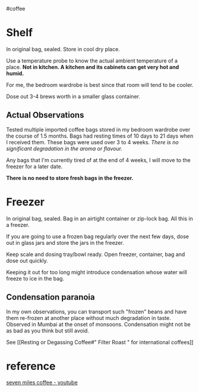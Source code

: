 #coffee 
# Shelf
In original bag, sealed. Store in cool dry place. 

Use a temperature probe to know the actual ambient temperature of a place.
**Not in kitchen.  A kitchen and its cabinets can get very hot and humid.**

For me, the bedroom wardrobe is best since that room will tend to be cooler.

Dose out 3-4 brews worth in a smaller glass container.

## Actual Observations
Tested multiple imported coffee bags  stored in my bedroom wardrobe over the course of 1.5 months. Bags had resting times of 10 days to 21 days when I received them. These bags were used over 3 to 4 weeks. 
*There is no significant degradation in the aroma or flavour.* 

Any bags that I'm currently tired of at the end of 4 weeks, I will move to the freezer for a later date.

**There is no need to store fresh bags in the freezer.**

# Freezer
In original bag, sealed. Bag in an airtight container or zip-lock bag. All this in a freezer.

If you are going to use a frozen bag regularly over the next few days, dose out in glass jars and store the jars in the freezer.

Keep scale and dosing tray/bowl ready.
Open freezer, container, bag and dose out quickly.

Keeping it out for too long might introduce condensation whose water will freeze to ice in the bag.

## Condensation paranoia
In my own observations, you can transport such "frozen" beans and have them re-frozen at another place without much degradation in taste. Observed in Mumbai at the onset of monsoons.
Condensation might not be as bad as you think but still avoid.

See [[Resting or Degassing Coffee#" Filter Roast " for international coffees]]
# reference
[seven miles coffee - youtube](https://youtu.be/PcQIIeaYmRE?si=ScpDP7A4EI8RRdml)